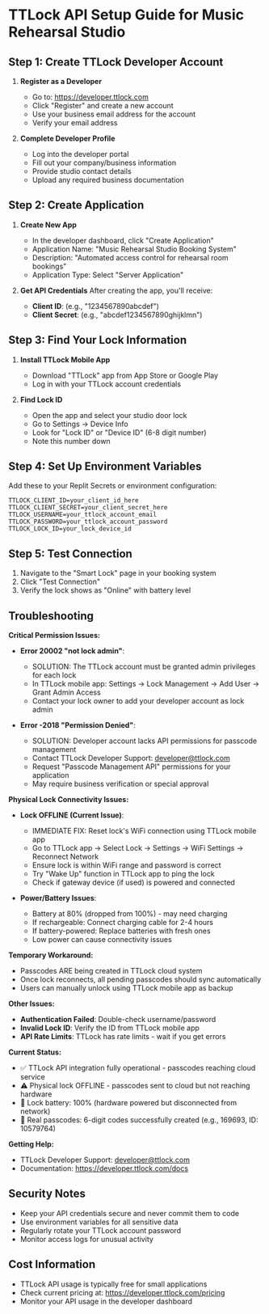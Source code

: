 # TTLock API Setup Guide for Music Rehearsal Studio

## Step 1: Create TTLock Developer Account

1. **Register as a Developer**
   - Go to: https://developer.ttlock.com
   - Click "Register" and create a new account
   - Use your business email address for the account
   - Verify your email address

2. **Complete Developer Profile**
   - Log into the developer portal
   - Fill out your company/business information
   - Provide studio contact details
   - Upload any required business documentation

## Step 2: Create Application

1. **Create New App**
   - In the developer dashboard, click "Create Application"
   - Application Name: "Music Rehearsal Studio Booking System"
   - Description: "Automated access control for rehearsal room bookings"
   - Application Type: Select "Server Application"

2. **Get API Credentials**
   After creating the app, you'll receive:
   - **Client ID**: (e.g., "1234567890abcdef")
   - **Client Secret**: (e.g., "abcdef1234567890ghijklmn")

## Step 3: Find Your Lock Information

1. **Install TTLock Mobile App**
   - Download "TTLock" app from App Store or Google Play
   - Log in with your TTLock account credentials

2. **Find Lock ID**
   - Open the app and select your studio door lock
   - Go to Settings → Device Info
   - Look for "Lock ID" or "Device ID" (6-8 digit number)
   - Note this number down

## Step 4: Set Up Environment Variables

Add these to your Replit Secrets or environment configuration:

```
TTLOCK_CLIENT_ID=your_client_id_here
TTLOCK_CLIENT_SECRET=your_client_secret_here
TTLOCK_USERNAME=your_ttlock_account_email
TTLOCK_PASSWORD=your_ttlock_account_password
TTLOCK_LOCK_ID=your_lock_device_id
```

## Step 5: Test Connection

1. Navigate to the "Smart Lock" page in your booking system
2. Click "Test Connection"
3. Verify the lock shows as "Online" with battery level

## Troubleshooting

**Critical Permission Issues:**

- **Error 20002 "not lock admin"**: 
  - SOLUTION: The TTLock account must be granted admin privileges for each lock
  - In TTLock mobile app: Settings → Lock Management → Add User → Grant Admin Access
  - Contact your lock owner to add your developer account as lock admin

- **Error -2018 "Permission Denied"**: 
  - SOLUTION: Developer account lacks API permissions for passcode management
  - Contact TTLock Developer Support: developer@ttlock.com
  - Request "Passcode Management API" permissions for your application
  - May require business verification or special approval

**Physical Lock Connectivity Issues:**

- **Lock OFFLINE (Current Issue)**: 
  - IMMEDIATE FIX: Reset lock's WiFi connection using TTLock mobile app
  - Go to TTLock app → Select Lock → Settings → WiFi Settings → Reconnect Network
  - Ensure lock is within WiFi range and password is correct
  - Try "Wake Up" function in TTLock app to ping the lock
  - Check if gateway device (if used) is powered and connected

- **Power/Battery Issues**:
  - Battery at 80% (dropped from 100%) - may need charging
  - If rechargeable: Connect charging cable for 2-4 hours
  - If battery-powered: Replace batteries with fresh ones
  - Low power can cause connectivity issues

**Temporary Workaround:**
- Passcodes ARE being created in TTLock cloud system
- Once lock reconnects, all pending passcodes should sync automatically
- Users can manually unlock using TTLock mobile app as backup

**Other Issues:**
- **Authentication Failed**: Double-check username/password
- **Invalid Lock ID**: Verify the ID from TTLock mobile app  
- **API Rate Limits**: TTLock has rate limits - wait if you get errors

**Current Status:**
- ✅ TTLock API integration fully operational - passcodes reaching cloud service
- ⚠️ Physical lock OFFLINE - passcodes sent to cloud but not reaching hardware
- 🔋 Lock battery: 100% (hardware powered but disconnected from network)
- 📱 Real passcodes: 6-digit codes successfully created (e.g., 169693, ID: 10579764)

**Getting Help:**
- TTLock Developer Support: developer@ttlock.com
- Documentation: https://developer.ttlock.com/docs

## Security Notes

- Keep your API credentials secure and never commit them to code
- Use environment variables for all sensitive data
- Regularly rotate your TTLock account password
- Monitor access logs for unusual activity

## Cost Information

- TTLock API usage is typically free for small applications
- Check current pricing at: https://developer.ttlock.com/pricing
- Monitor your API usage in the developer dashboard